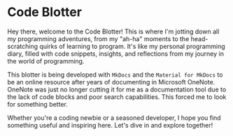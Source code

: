 # Code Blotter

Hey there, welcome to the Code Blotter! This is where I'm jotting down all my programming adventures, from my "ah-ha" moments to the head-scratching quirks of learning to program. It's like my personal programming diary, filled with code snippets, insights, and reflections from my journey in the world of programming.

This blotter is being developed with `MkDocs` and the `Material for MkDocs` to be an online resource after years of documenting in Microsoft OneNote. OneNote was just no longer cutting it for me as a documentation tool due to the lack of code blocks and poor search capabilities. This forced me to look for something better.

Whether you're a coding newbie or a seasoned developer, I hope you find something useful and inspiring here. Let's dive in and explore together!
